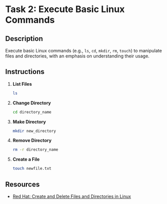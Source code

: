# Task 2: Execute Basic Linux Commands

## Description
Execute basic Linux commands (e.g., `ls`, `cd`, `mkdir`, `rm`, `touch`) to manipulate files and directories, with an emphasis on understanding their usage.

## Instructions
1. **List Files**
    ```sh
    ls
    ```

2. **Change Directory**
    ```sh
    cd directory_name
    ```

3. **Make Directory**
    ```sh
    mkdir new_directory
    ```

4. **Remove Directory**
    ```sh
    rm -r directory_name
    ```

5. **Create a File**
    ```sh
    touch newfile.txt
    ```

## Resources
- [Red Hat: Create and Delete Files and Directories in Linux](https://www.redhat.com/sysadmin/create-delete-files-directories-linux)

